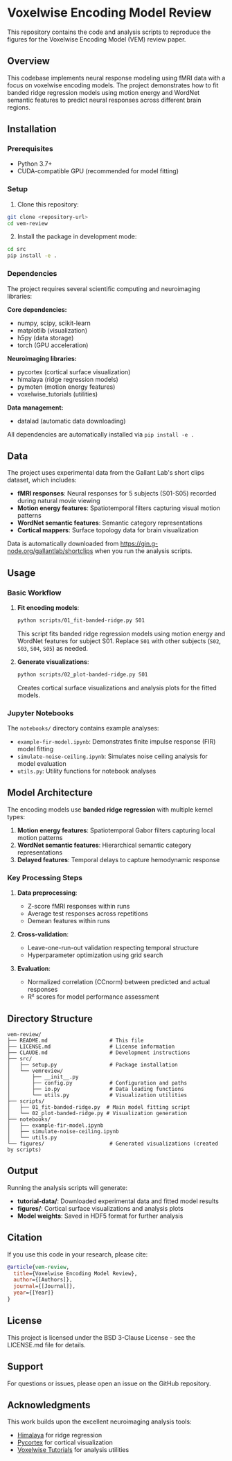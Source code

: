# Voxelwise Encoding Model Review

This repository contains the code and analysis scripts to reproduce the figures for the Voxelwise Encoding Model (VEM) review paper.

## Overview

This codebase implements neural response modeling using fMRI data with a focus on voxelwise encoding models. The project demonstrates how to fit banded ridge regression models using motion energy and WordNet semantic features to predict neural responses across different brain regions.

## Installation

### Prerequisites

- Python 3.7+
- CUDA-compatible GPU (recommended for model fitting)

### Setup

1. Clone this repository:
```bash
git clone <repository-url>
cd vem-review
```

2. Install the package in development mode:
```bash
cd src
pip install -e .
```

### Dependencies

The project requires several scientific computing and neuroimaging libraries:

**Core dependencies:**
- numpy, scipy, scikit-learn
- matplotlib (visualization)
- h5py (data storage)
- torch (GPU acceleration)

**Neuroimaging libraries:**
- pycortex (cortical surface visualization)
- himalaya (ridge regression models)
- pymoten (motion energy features)
- voxelwise_tutorials (utilities)

**Data management:**
- datalad (automatic data downloading)

All dependencies are automatically installed via `pip install -e .`

## Data

The project uses experimental data from the Gallant Lab's short clips dataset, which includes:

- **fMRI responses**: Neural responses for 5 subjects (S01-S05) recorded during natural movie viewing
- **Motion energy features**: Spatiotemporal filters capturing visual motion patterns
- **WordNet semantic features**: Semantic category representations
- **Cortical mappers**: Surface topology data for brain visualization

Data is automatically downloaded from https://gin.g-node.org/gallantlab/shortclips when you run the analysis scripts.

## Usage

### Basic Workflow

1. **Fit encoding models**:
   ```bash
   python scripts/01_fit-banded-ridge.py S01
   ```
   This script fits banded ridge regression models using motion energy and WordNet features for subject S01. Replace `S01` with other subjects (`S02`, `S03`, `S04`, `S05`) as needed.

2. **Generate visualizations**:
   ```bash
   python scripts/02_plot-banded-ridge.py S01
   ```
   Creates cortical surface visualizations and analysis plots for the fitted models.

### Jupyter Notebooks

The `notebooks/` directory contains example analyses:

- `example-fir-model.ipynb`: Demonstrates finite impulse response (FIR) model fitting
- `simulate-noise-ceiling.ipynb`: Simulates noise ceiling analysis for model evaluation
- `utils.py`: Utility functions for notebook analyses

## Model Architecture

The encoding models use **banded ridge regression** with multiple kernel types:

1. **Motion energy features**: Spatiotemporal Gabor filters capturing local motion patterns
2. **WordNet semantic features**: Hierarchical semantic category representations
3. **Delayed features**: Temporal delays to capture hemodynamic response

### Key Processing Steps

1. **Data preprocessing**:
   - Z-score fMRI responses within runs
   - Average test responses across repetitions
   - Demean features within runs

2. **Cross-validation**:
   - Leave-one-run-out validation respecting temporal structure
   - Hyperparameter optimization using grid search

3. **Evaluation**:
   - Normalized correlation (CCnorm) between predicted and actual responses
   - R² scores for model performance assessment

## Directory Structure

```
vem-review/
├── README.md                    # This file
├── LICENSE.md                   # License information
├── CLAUDE.md                    # Development instructions
├── src/
│   ├── setup.py                 # Package installation
│   └── vemreview/
│       ├── __init__.py
│       ├── config.py            # Configuration and paths
│       ├── io.py                # Data loading functions
│       └── utils.py             # Visualization utilities
├── scripts/
│   ├── 01_fit-banded-ridge.py  # Main model fitting script
│   └── 02_plot-banded-ridge.py # Visualization generation
├── notebooks/
│   ├── example-fir-model.ipynb
│   ├── simulate-noise-ceiling.ipynb
│   └── utils.py
└── figures/                     # Generated visualizations (created by scripts)
```

## Output

Running the analysis scripts will generate:

- **tutorial-data/**: Downloaded experimental data and fitted model results
- **figures/**: Cortical surface visualizations and analysis plots
- **Model weights**: Saved in HDF5 format for further analysis

## Citation

If you use this code in your research, please cite:

```bibtex
@article{vem-review,
  title={Voxelwise Encoding Model Review},
  author={[Authors]},
  journal={[Journal]},
  year={[Year]}
}
```

## License

This project is licensed under the BSD 3-Clause License - see the LICENSE.md file for details.

## Support

For questions or issues, please open an issue on the GitHub repository.

## Acknowledgments

This work builds upon the excellent neuroimaging analysis tools:
- [Himalaya](https://github.com/gallantlab/himalaya) for ridge regression
- [Pycortex](https://github.com/gallantlab/pycortex) for cortical visualization
- [Voxelwise Tutorials](https://github.com/gallantlab/voxelwise_tutorials) for analysis utilities